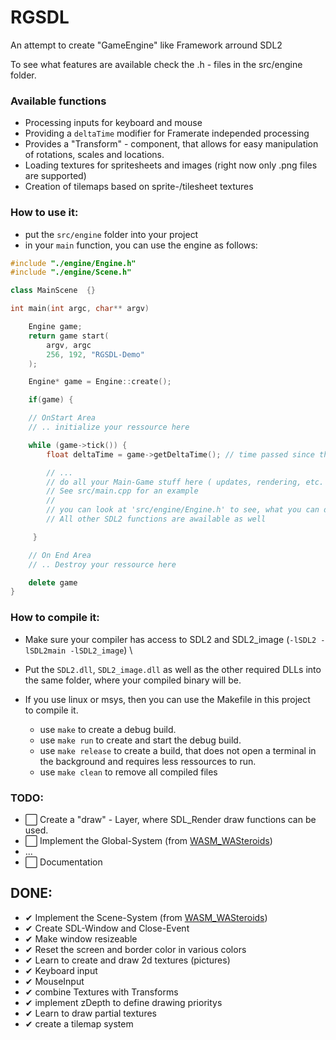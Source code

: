 # RGSDL
An attempt to create "GameEngine" like Framework arround SDL2

To see what features are available check the .h - files in the src/engine folder.

### Available functions
- Processing inputs for keyboard and mouse 
- Providing a `deltaTime` modifier for Framerate independed processing
- Provides a "Transform" - component, that allows for easy manipulation of rotations, scales and locations.
- Loading textures for spritesheets and images (right now only .png files are supported)
- Creation of tilemaps based on sprite-/tilesheet textures

### How to use it:
- put the `src/engine` folder into your project
- in your `main` function, you can use the engine as follows:
```cpp
#include "./engine/Engine.h"
#include "./engine/Scene.h"

class MainScene  {}

int main(int argc, char** argv)

    Engine game;
    return game start(
        argv, argc
        256, 192, "RGSDL-Demo"
    );

    Engine* game = Engine::create(); 

    if(game) {

    // OnStart Area
    // .. initialize your ressource here

    while (game->tick()) {
        float deltaTime = game->getDeltaTime(); // time passed since the last windowTick()

        // ...
        // do all your Main-Game stuff here ( updates, rendering, etc. ).
        // See src/main.cpp for an example
        //
        // you can look at 'src/engine/Engine.h' to see, what you can do.
        // All other SDL2 functions are awailable as well

     }

    // On End Area
    // .. Destroy your ressource here

    delete game
}

```

### How to compile it:
- Make sure your compiler has access to SDL2 and SDL2_image (`-lSDL2 -lSDL2main -lSDL2_image`) \
- Put the `SDL2.dll`, `SDL2_image.dll` as well as the other required DLLs into the same folder, where your compiled binary will be.

- If you use linux or msys, then you can use the Makefile in this project\
to compile it.
  - use `make` to create a debug build.
  - use `make run` to create and start the debug build.
  - use `make release` to create a build, that does not open a terminal in the background and requires less ressources to run.
  - use `make clean` to remove all compiled files

### TODO:
- ⬜ Create a "draw" - Layer, where SDL_Render draw functions can be used.
- ⬜ Implement the Global-System (from [WASM_WASteroids](https://github.com/DoodlingTurtle/WASM_WAsteroids))
- ...
- ⬜ Documentation 

## DONE:
- ✔ Implement the Scene-System (from [WASM_WASteroids](https://github.com/DoodlingTurtle/WASM_WAsteroids))
- ✔ Create SDL-Window and Close-Event
- ✔ Make window resizeable
- ✔ Reset the screen and border color in various colors
- ✔ Learn to create and draw 2d textures (pictures)
- ✔ Keyboard input
- ✔ MouseInput
- ✔ combine Textures with Transforms
- ✔ implement zDepth to define drawing prioritys
- ✔ Learn to draw partial textures
- ✔ create a tilemap system 
